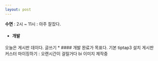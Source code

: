 ```yaml
---
layout: post
---
```

**수면** : 2시 ~ 11시 : 아주 잘잤다.
* #### 개발
오늘은 게시판 데이다. 글쓰기 * #### 개발 완료가 목표다. 
기본 tiptap3 설치
게시판 커스터 마이징하기 : 오랜시간이 걸릴거다
bi 이미지 제작중
